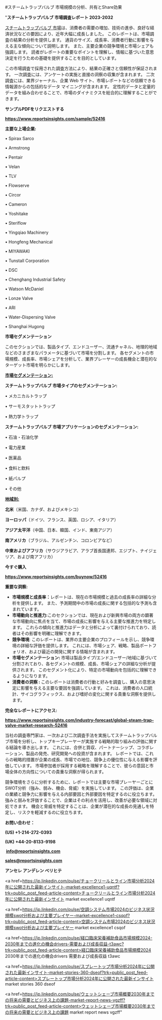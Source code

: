 #スチームトラップバルブ 市場規模の分析、共有とShare効果

"<strong>スチームトラップバルブ 市場調査レポート 2023-2032</strong>

<a href=https://www.reportsinsights.com/sample/52416>スチームトラップバルブ 市場</a>は、消費者の需要の増加、技術の進歩、良好な経済状況などの要因により、近年大幅に成長しました。 このレポートは、市場調査の結果の分析を提供します。 通貨のサイズ、成長率、消費者行動に影響を与える主な傾向について説明します。 また、主要企業の競争環境と市場シェアも強調します。 読者がレポートの重要なポイントを理解し、情報に基づいた意思決定を行うための基礎を提供することを目的としています。

この市場調査で採用された調査方法により、結果の正確さと信頼性が保証されます。 一次調査には、アンケートの実施と直接の洞察の収集が含まれます。 二次調査には、業界ジャーナル、企業 Web サイト、市場レポートなどの信頼できる情報源からの包括的なデータ マイニングが含まれます。 定性的データと定量的データを組み合わせることで、市場のダイナミクスを総合的に理解することができます。

<strong><b>サンプルPDFをリクエストする</b></strong>

<a href=https://www.reportsinsights.com/sample/52416><strong><u>https://www.reportsinsights.com/sample/52416</u></strong></a>

<strong>主要な上場企業:</strong>

• Spirax Sarco

• Armstrong

• Pentair

• Velan

• TLV

• Flowserve

• Circor

• Cameron

• Yoshitake

• Steriflow

• Yingqiao Machinery

• Hongfeng Mechanical

• MIYAWAKI

• Tunstall Corporation

• DSC

• Chenghang Industrial Safety

• Watson McDaniel

• Lonze Valve

• ARI

• Water-Dispersing Valve

• Shanghai Hugong

<strong>市場セグメンテーション</strong>

このセクションでは、製品タイプ、エンドユーザー、流通チャネル、地理的地域などのさまざまなパラメータに基づいて市場を分割します。 各セグメントの市場規模、成長率、市場シェアを分析して、業界プレーヤーの成長機会と潜在的なターゲット市場を明らかにします。

<strong><u>市場セグメンテーション</u></strong><strong><u>:</u></strong>

<strong>スチームトラップバルブ 市場タイプのセグメンテーション:</strong>

• メカニカルトラップ

• サーモスタットトラップ

• 熱力学トラップ

<strong>スチームトラップバルブ 市場アプリケーションのセグメンテーション:</strong>

• 石油・石油化学

• 電力産業

• 医薬品

• 食料と飲料

• 紙パルプ

• その他

<strong><u>地域別</u></strong><strong><u>:</u></strong>

<strong>北米</strong>（米国、カナダ、およびメキシコ）

<strong>ヨーロッパ</strong>（ドイツ、フランス、英国、ロシア、イタリア）

<strong>アジア太平洋</strong>（中国、日本、韓国、インド、東南アジア）

<strong>南アメリカ</strong>（ブラジル、アルゼンチン、コロンビアなど）

<strong>中東およびアフリカ</strong>（サウジアラビア、アラブ首長国連邦、エジプト、ナイジェリア、および南アフリカ）

<strong>今すぐ購入</strong>

<a href=https://www.reportsinsights.com/buynow/52416><strong><u>https://www.reportsinsights.com/buynow/52416</u></strong></a>

<strong>重要な洞察:</strong>
<ul>
  <li><strong>市場規模と成長率：</strong>レポートは、現在の市場規模と過去の成長率の詳細な分析を提供します。 また、予測期間中の市場の成長に関する包括的な予測も含まれています。</li>
  <li><strong>市場動向と推進力:</strong>このセクションでは、現在および新興市場の両方の顕著な市場動向に焦点を当て、市場の成長に影響を与える主要な推進力を特定します。 これらの傾向と推進力はデータと分析によって裏付けられており、読者はその影響を明確に理解できます。</li>
  <li><strong>競争環境</strong>: このレポートは、業界の主要企業のプロフィールを示し、競争環境の詳細な評価を提供します。 これには、市場シェア、戦略、製品ポートフォリオ、および最近の開発に関する情報が含まれます。</li>
  <li><strong>市場セグメンテーション: </strong>市場は製品タイプ/エンドユーザー/地域に基づいて分割されており、各セグメントの規模、成長、市場シェアの詳細な分析が提供されます。 このセグメント化により、特定の市場動向を包括的に理解できるようになります。</li>
  <li><strong>消費者の洞察 : </strong>このレポートは消費者の行動と好みを調査し、購入の意思決定に影響を与える主要な要因を強調しています。 これは、消費者の人口統計、サイコグラフィックス、および嗜好の変化に関する貴重な洞察を提供します。</li>
</ul>
<strong>完全なレポートにアクセス:</strong>

<a href=https://www.reportsinsights.com/industry-forecast/global-steam-trap-valve-market-research-52416><strong><u><b>https://www.reportsinsights.com/industry-forecast/global-steam-trap-valve-market-research-52416</b></u></strong></a>

当社の調査専門家は、一次および二次調査手法を実施してスチームトラップバルブ市場を分析し、トップキープレーヤーが実施する戦略的取り組みの評価に関する結論を導き出します。 これには、合併と買収、パートナーシップ、コラボレーション、製品の発売、研究開発への投資が含まれます。 レポートでは、これらの戦略的措置が企業の成長、市場での地位、競争上の優位性に与える影響を評価しています。 市場参加者が採用する戦略を理解することで、彼らの意図と市場全体の方向性についての貴重な洞察が得られます。

競争環境をさらに分析するために、レポートでは主要な市場プレーヤーごとにSWOT分析（強み、弱み、機会、脅威）を実施しています。 この評価は、企業の業績と競争力に影響を与える内部要因と外部要因を特定するのに役立ちます。 強みと弱みを評価することで、企業はその利点を活用し、改善が必要な領域に対処できます。 機会と脅威を特定することは、企業が潜在的な成長の見通しを特定し、リスクを軽減するのに役立ちます。

<strong>お問い合わせ：</strong>

<strong>(US) +1-214-272-0393</strong>

<strong>(UK) +44-20-8133-9198</strong>

<strong> </strong><a href=info@reportsinsights.com><strong><u>info@reportsinsights.com</u></strong></a>

<a href=sales@reportsinsights.com><strong><u>sales@reportsinsights.com</u></strong></a>

<strong>アンセレ アンデレン ベリヒテ</strong>

<a href=https://jp.linkedin.com/pulse/チョークリールとライン市場分析2024年に公開された最新インサイト-market-excellence1-uqntf?trk=public_post_feed-article-content>チョークリールとライン市場分析2024年に公開された最新インサイト market excellence1 uqntf</a>

<a href=https://jp.linkedin.com/pulse/空調システム市場2024のビジネス状況規模swot分析および主要プレイヤー-market-excellence1-csqof?trk=public_post_feed-article-content>空調システム市場2024のビジネス状況規模swot分析および主要プレイヤー market excellence1 csqof</a>

<a href=https://jp.linkedin.com/pulse/経口臨床栄養補助食品市場規模2024-2030年までの進化の機会drivers-需要および成長収益-t3awc?trk=public_post_feed-article-content>経口臨床栄養補助食品市場規模2024 2030年までの進化の機会drivers 需要および成長収益 t3awc</a>

<a href=https://jp.linkedin.com/pulse/スプレートップ市場分析2024年に公開された最新インサイト-market-stories-360-dseof?trk=public_post_feed-article-content>スプレートップ市場分析2024年に公開された最新インサイト market stories 360 dseof</a>

<a href=https://jp.linkedin.com/pulse/ウェットシェーブ市場概要2030年までの将来の需要とビジネス上の課題-market-report-news-vgzff?trk=public_post_feed-article-content>ウェットシェーブ市場概要2030年までの将来の需要とビジネス上の課題 market report news vgzff</a>"
